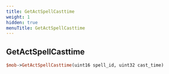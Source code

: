 ```yaml
---
title: GetActSpellCasttime
weight: 1
hidden: true
menuTitle: GetActSpellCasttime
---
```

## GetActSpellCasttime
```perl
$mob->GetActSpellCasttime(uint16 spell_id, uint32 cast_time)
```